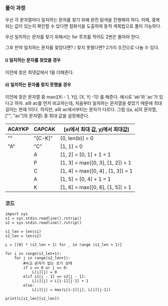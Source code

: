 ### 풀이 과정
우선 각 문자열마다 일치하는 문자를 찾기 위해 완전 탐색을 진행해야 하다. 
이때, 중복되는 값이 있는지 확인할 수 있다면 점화식을 도출하여 동적 계획법으로 풀이 가능하다.  

우선 일치하는 문자를 찾기 위해서는 for 루프를 적어도 2번은 돌아야 한다. 

그후 만약 일치하는 문자를 찾았다면? / 찾지 못했다면? 2가지 조건으로 나눌 수 있다. 

#### i) 일치하는 문자를 찾았을 경우  
이전에 찾은 최댓값에서 1을 더해준다. 

#### ii) 일치하는 문자를 찾지 못했을 경우  
이전에 찾은 문자열 중 max([Xi - 1, Yj], [X, Yj -1]) 를 해준다. 
예시로 'ab'와 'ac'가 있다고 하자. 
a와 ac를 먼저 비교하는데, 처음부터 일치하는 문자열을 찾았기 때문에 최대 길이는 현재 1이다. 
하지만, a와 ac에서부터는 문자가 다르다. 그럼 ([a, a]의 문자열,["", "ac"]의 문자열) 중 최대 값을 설정해준다. 

| ACAYKP | CAPCAK  | [xi에서 최대 값, yj에서 최대값]   |
|--------|---------|-----------------------------------|
| ""     | "[C-K]" | [0, len(b)] = 0                   |
| "A"    | "C"     | [1, 1] = 0                        |
|        | A       | [1, 2] = [0, 1] + 1 = 1           |
|        | P       | [1, 3] = max([0, 3], [1, 2]) = 1  |
|        | C       | [1, 4] = max([0, 4] , [1, 3]) = 1 |
|        | A       | [1, 5] = [0, 4] + 1 = 1           |
|        | K       | [1, 6] = max([0, 6], [1, 5]) = 1  |


### 코드
```
import sys
s1 = sys.stdin.readline().rstrip()
s2 = sys.stdin.readline().rstrip()

s1_len = len(s1)
s2_len = len(s2)

L = [[0] * (s2_len + 1) for _ in range (s1_len + 1)]

for i in range(s1_len+1):
    for j in range(s2_len+1):
        #비교 문자가 없는 초기 상태
        if i == 0 or j == 0:
            L[i][j] = 0
        elif s1[i - 1] == s2[j - 1]:
            L[i][j] = L[i-1][j-1] + 1
        else:
            L[i][j] = max(L[i-1][j], L[i][j-1])

print(L[s1_len][s2_len])
```
